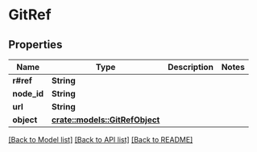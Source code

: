 # GitRef

## Properties

Name | Type | Description | Notes
------------ | ------------- | ------------- | -------------
**r#ref** | **String** |  | 
**node_id** | **String** |  | 
**url** | **String** |  | 
**object** | [**crate::models::GitRefObject**](git_ref_object.md) |  | 

[[Back to Model list]](../README.md#documentation-for-models) [[Back to API list]](../README.md#documentation-for-api-endpoints) [[Back to README]](../README.md)


